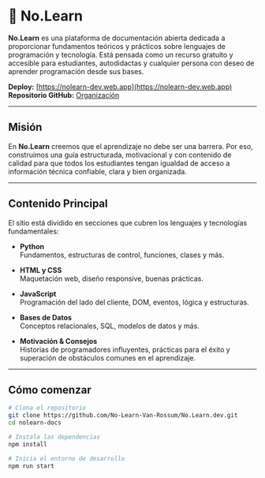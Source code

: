 # 📘 No.Learn

**No.Learn** es una plataforma de documentación abierta dedicada a proporcionar fundamentos teóricos y prácticos sobre lenguajes de programación y tecnología. Está pensada como un recurso gratuito y accesible para estudiantes, autodidactas y cualquier persona con deseo de aprender programación desde sus bases.

 **Deploy:** [https://nolearn-dev.web.app](https://nolearn-dev.web.app)  
 **Repositorio GitHub:** [Organización](https://github.com/No-Learn-Van-Rossum)

---

##  Misión

En **No.Learn** creemos que el aprendizaje no debe ser una barrera. Por eso, construimos una guía estructurada, motivacional y con contenido de calidad para que todos los estudiantes tengan igualdad de acceso a información técnica confiable, clara y bien organizada.


---

##  Contenido Principal

El sitio está dividido en secciones que cubren los lenguajes y tecnologías fundamentales:

-  **Python**  
  Fundamentos, estructuras de control, funciones, clases y más.

-  **HTML y CSS**  
  Maquetación web, diseño responsive, buenas prácticas.

-  **JavaScript**  
  Programación del lado del cliente, DOM, eventos, lógica y estructuras.

-  **Bases de Datos**  
  Conceptos relacionales, SQL, modelos de datos y más.

-  **Motivación & Consejos**  
  Historias de programadores influyentes, prácticas para el éxito y superación de obstáculos comunes en el aprendizaje.

---

##  Cómo comenzar

```bash
# Clona el repositorio
git clone https://github.com/No-Learn-Van-Rossum/No.Learn.dev.git
cd nolearn-docs

# Instala las dependencias
npm install

# Inicia el entorno de desarrollo
npm run start
